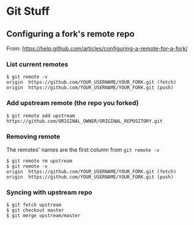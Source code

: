# Git Stuff

## Configuring a fork's remote repo

From: https://help.github.com/articles/configuring-a-remote-for-a-fork/

### List current remotes

```
$ git remote -v
origin  https://github.com/YOUR_USERNAME/YOUR_FORK.git (fetch)
origin  https://github.com/YOUR_USERNAME/YOUR_FORK.git (push)
```

### Add upstream remote (the repo you forked)

```
$ git remote add upstream https://github.com/ORIGINAL_OWNER/ORIGINAL_REPOSITORY.git
```

### Removing remote

The remotes' names are the first column from `git remote -v`

```
$ git remote rm upstream
$ git remote -v
origin  https://github.com/YOUR_USERNAME/YOUR_FORK.git (fetch)
origin  https://github.com/YOUR_USERNAME/YOUR_FORK.git (push)
```

### Syncing with upstream repo

```
$ git fetch upstream
$ git checkout master
$ git merge upstream/master
```

